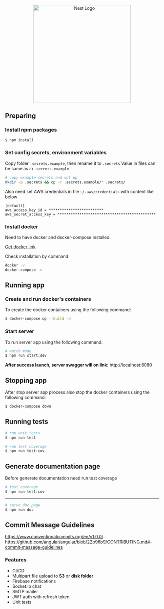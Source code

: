 <p align="center">
  <a href="http://nestjs.com/" target="blank"><img src="https://nestjs.com/img/logo_text.svg" width="320" alt="Nest Logo" /></a>
</p>

## Preparing

### Install npm packages

```bash
$ npm install
```

### Set config secrets, environment variables

Copy folder `.secrets.example`, then rename it to `.secrets`
Value in files can be same as in `.secrets.example`

```bash
# copy example secrets and set up
mkdir -p .secrets && cp -r .secrets.example/* .secrets/
```

Also need set AWS credentials in file `~/.aws/credentials` with content like below

```
[default]
aws_access_key_id = *************************
aws_secret_access_key = *********************************************
```

### Install docker

Need to have docker and docker-compose installed.

[Get docker link](https://docs.docker.com/get-docker/)

Check installation by command

```bash
docker -v
docker-compose -v
```

## Running app

### Create and run docker's containers

To create the docker containers using the following command:

```bash
$ docker-compose up --build -d
```

### Start server

To run server app using the following command:

```bash
# watch mode
$ npm run start:dev
```

**After success launch, server swagger will on link:** http://localhost:8080

## Stopping app

After stop server app process also stop the docker containers using the following command:

```bash
$ docker-compose down
```

## Running tests

```bash
# run unit tests
$ npm run test

# run test coverage
$ npm run test:cov
```

## Generate documentation page

Before generate documentation need run test coverage

```bash
# test coverage
$ npm run test:cov
```

---

```bash
# serve doc page
$ npm run doc
```

## Commit Message Guidelines

https://www.conventionalcommits.org/en/v1.0.0/
https://github.com/angular/angular/blob/22b96b9/CONTRIBUTING.md#-commit-message-guidelines


### Features

- CI/CD
- Multipart file upload to **S3** or **disk folder**
- Firebase notifications
- Socket.io chat
- SMTP mailer
- JWT auth with refresh token
- Unit tests
